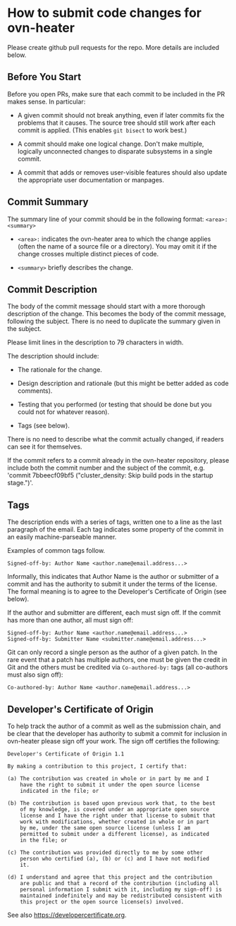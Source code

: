 # How to submit code changes for ovn-heater

Please create github pull requests for the repo.  More details are
included below.

## Before You Start

Before you open PRs, make sure that each commit to be included in the
PR makes sense.  In particular:

  - A given commit should not break anything, even if later
    commits fix the problems that it causes.  The source tree
    should still work after each commit is applied.  (This enables
    `git bisect` to work best.)

  - A commit should make one logical change.  Don't make
    multiple, logically unconnected changes to disparate
    subsystems in a single commit.

  - A commit that adds or removes user-visible features should
    also update the appropriate user documentation or manpages.

## Commit Summary

The summary line of your commit should be in the following format:
`<area>: <summary>`

  - `<area>:` indicates the ovn-heater area to which the
    change applies (often the name of a source file or a
    directory).  You may omit it if the change crosses multiple
    distinct pieces of code.

  - `<summary>` briefly describes the change.

## Commit Description

The body of the commit message should start with a more thorough
description of the change.  This becomes the body of the commit
message, following the subject.  There is no need to duplicate the
summary given in the subject.

Please limit lines in the description to 79 characters in width.

The description should include:

  - The rationale for the change.

  - Design description and rationale (but this might be better
    added as code comments).

  - Testing that you performed (or testing that should be done
    but you could not for whatever reason).

  - Tags (see below).

There is no need to describe what the commit actually changed, if
readers can see it for themselves.

If the commit refers to a commit already in the ovn-heater
repository, please include both the commit number and the subject of
the commit, e.g. 'commit 7bbeecf09bf5 ("cluster_density: Skip build pods
in the startup stage.")'.

## Tags

The description ends with a series of tags, written one to a line as
the last paragraph of the email.  Each tag indicates some property of
the commit in an easily machine-parseable manner.

Examples of common tags follow.

```
Signed-off-by: Author Name <author.name@email.address...>
```

Informally, this indicates that Author Name is the author or
submitter of a commit and has the authority to submit it under
the terms of the license.  The formal meaning is to agree to
the Developer's Certificate of Origin (see below).

If the author and submitter are different, each must sign off.
If the commit has more than one author, all must sign off:

```
Signed-off-by: Author Name <author.name@email.address...>
Signed-off-by: Submitter Name <submitter.name@email.address...>
```

Git can only record a single person as the author of a given patch.
In the rare event that a patch has multiple authors, one must be given
the credit in Git and the others must be credited via `Co-authored-by:`
tags (all co-authors must also sign off):

```
Co-authored-by: Author Name <author.name@email.address...>
```

## Developer's Certificate of Origin

To help track the author of a commit as well as the submission chain,
and be clear that the developer has authority to submit a commit for
inclusion in ovn-heater please sign off your work.  The sign off
certifies the following:

    Developer's Certificate of Origin 1.1

    By making a contribution to this project, I certify that:

    (a) The contribution was created in whole or in part by me and I
        have the right to submit it under the open source license
        indicated in the file; or

    (b) The contribution is based upon previous work that, to the best
        of my knowledge, is covered under an appropriate open source
        license and I have the right under that license to submit that
        work with modifications, whether created in whole or in part
        by me, under the same open source license (unless I am
        permitted to submit under a different license), as indicated
        in the file; or

    (c) The contribution was provided directly to me by some other
        person who certified (a), (b) or (c) and I have not modified
        it.

    (d) I understand and agree that this project and the contribution
        are public and that a record of the contribution (including all
        personal information I submit with it, including my sign-off) is
        maintained indefinitely and may be redistributed consistent with
        this project or the open source license(s) involved.

See also https://developercertificate.org.
